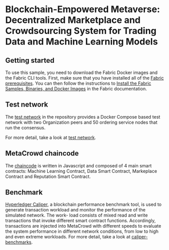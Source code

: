 [//]: # (SPDX-License-Identifier: CC-BY-4.0)

# Blockchain-Empowered Metaverse: Decentralized Marketplace and Crowdsourcing System for Trading Data and Machine Learning Models

## Getting started

To use this sample, you need to download the Fabric Docker images and the Fabric CLI tools. First, make sure that you have installed all of the [Fabric prerequisites](https://hyperledger-fabric.readthedocs.io/en/latest/prereqs.html). You can then follow the instructions to [Install the Fabric Samples, Binaries, and Docker Images](https://hyperledger-fabric.readthedocs.io/en/latest/install.html) in the Fabric documentation.

## Test network

The [test network](test-network) in the repository provides a Docker Compose based test network with two Organization peers and 50 ordering service nodes that run the consensus.

For more detail, take a look at [test network](test-network/README.md).

## MetaCrowd chaincode
The [chaincode](MetaCrowdChaincode) is written in Javascript and composed of 4 main smart contracts: Machine Learning Contract, Data Smart Contract, Markeplace Contract and Reputation Smart Contract.

## Benchmark
[Hyperledger Caliper](caliper-benchmarks), a blockchain performance benchmark tool, is used to generate transaction workload and monitor the performance of the simulated network. The work- load consists of mixed read and write transactions that invoke different smart contract functions. Accordingly, transactions are injected into MetaCrowd with different speeds to evaluate the system performance in different network conditions, from low to high and even extreme workloads.
For more detail, take a look at [caliper-benchmarks](caliper-benchmarks/README.md).
